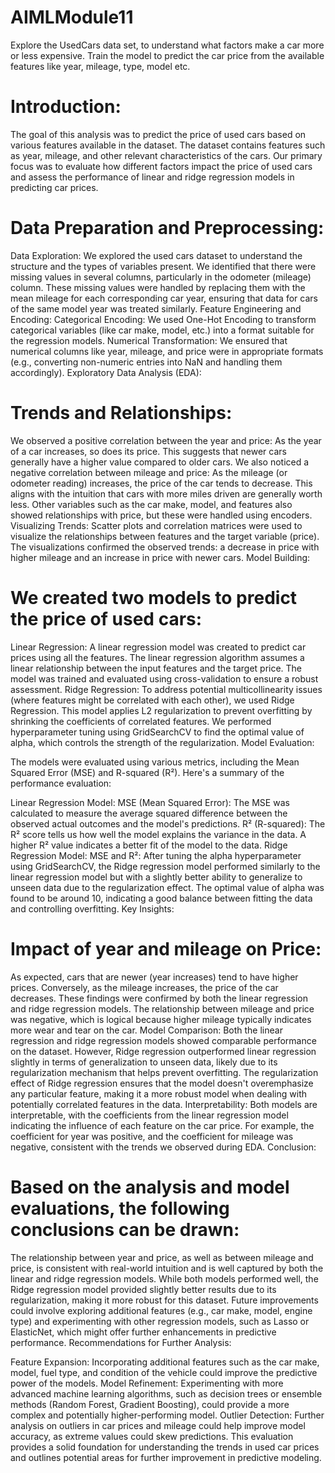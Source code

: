 # AIMLModule11
Explore the UsedCars data set,  to understand what factors make a car more or less expensive. Train the model to predict the car price from the available features like year, mileage, type, model etc. 

# Introduction:

The goal of this analysis was to predict the price of used cars based on various features available in the dataset. The dataset contains features such as year, mileage, and other relevant characteristics of the cars. Our primary focus was to evaluate how different factors impact the price of used cars and assess the performance of linear and ridge regression models in predicting car prices.

# Data Preparation and Preprocessing:

Data Exploration:
We explored the used cars dataset to understand the structure and the types of variables present.
We identified that there were missing values in several columns, particularly in the odometer (mileage) column. These missing values were handled by replacing them with the mean mileage for each corresponding car year, ensuring that data for cars of the same model year was treated similarly.
Feature Engineering and Encoding:
Categorical Encoding: We used One-Hot Encoding to transform categorical variables (like car make, model, etc.) into a format suitable for the regression models.
Numerical Transformation: We ensured that numerical columns like year, mileage, and price were in appropriate formats (e.g., converting non-numeric entries into NaN and handling them accordingly).
Exploratory Data Analysis (EDA):

# Trends and Relationships:
We observed a positive correlation between the year and price: As the year of a car increases, so does its price. This suggests that newer cars generally have a higher value compared to older cars.
We also noticed a negative correlation between mileage and price: As the mileage (or odometer reading) increases, the price of the car tends to decrease. This aligns with the intuition that cars with more miles driven are generally worth less.
Other variables such as the car make, model, and features also showed relationships with price, but these were handled using encoders.
Visualizing Trends:
Scatter plots and correlation matrices were used to visualize the relationships between features and the target variable (price). The visualizations confirmed the observed trends: a decrease in price with higher mileage and an increase in price with newer cars.
Model Building:

# We created two models to predict the price of used cars:

Linear Regression:
A linear regression model was created to predict car prices using all the features. The linear regression algorithm assumes a linear relationship between the input features and the target price.
The model was trained and evaluated using cross-validation to ensure a robust assessment.
Ridge Regression:
To address potential multicollinearity issues (where features might be correlated with each other), we used Ridge Regression. This model applies L2 regularization to prevent overfitting by shrinking the coefficients of correlated features.
We performed hyperparameter tuning using GridSearchCV to find the optimal value of alpha, which controls the strength of the regularization.
Model Evaluation:

The models were evaluated using various metrics, including the Mean Squared Error (MSE) and R-squared (R²). Here's a summary of the performance evaluation:

Linear Regression Model:
MSE (Mean Squared Error): The MSE was calculated to measure the average squared difference between the observed actual outcomes and the model's predictions.
R² (R-squared): The R² score tells us how well the model explains the variance in the data. A higher R² value indicates a better fit of the model to the data.
Ridge Regression Model:
MSE and R²: After tuning the alpha hyperparameter using GridSearchCV, the Ridge regression model performed similarly to the linear regression model but with a slightly better ability to generalize to unseen data due to the regularization effect.
The optimal value of alpha was found to be around 10, indicating a good balance between fitting the data and controlling overfitting.
Key Insights:

# Impact of year and mileage on Price:
As expected, cars that are newer (year increases) tend to have higher prices. Conversely, as the mileage increases, the price of the car decreases. These findings were confirmed by both the linear regression and ridge regression models.
The relationship between mileage and price was negative, which is logical because higher mileage typically indicates more wear and tear on the car.
Model Comparison:
Both the linear regression and ridge regression models showed comparable performance on the dataset. However, Ridge regression outperformed linear regression slightly in terms of generalization to unseen data, likely due to its regularization mechanism that helps prevent overfitting.
The regularization effect of Ridge regression ensures that the model doesn't overemphasize any particular feature, making it a more robust model when dealing with potentially correlated features in the data.
Interpretability:
Both models are interpretable, with the coefficients from the linear regression model indicating the influence of each feature on the car price. For example, the coefficient for year was positive, and the coefficient for mileage was negative, consistent with the trends we observed during EDA.
Conclusion:

# Based on the analysis and model evaluations, the following conclusions can be drawn:

The relationship between year and price, as well as between mileage and price, is consistent with real-world intuition and is well captured by both the linear and ridge regression models.
While both models performed well, the Ridge regression model provided slightly better results due to its regularization, making it more robust for this dataset.
Future improvements could involve exploring additional features (e.g., car make, model, engine type) and experimenting with other regression models, such as Lasso or ElasticNet, which might offer further enhancements in predictive performance.
Recommendations for Further Analysis:

Feature Expansion: Incorporating additional features such as the car make, model, fuel type, and condition of the vehicle could improve the predictive power of the models.
Model Refinement: Experimenting with more advanced machine learning algorithms, such as decision trees or ensemble methods (Random Forest, Gradient Boosting), could provide a more complex and potentially higher-performing model.
Outlier Detection: Further analysis on outliers in car prices and mileage could help improve model accuracy, as extreme values could skew predictions.
This evaluation provides a solid foundation for understanding the trends in used car prices and outlines potential areas for further improvement in predictive modeling.
